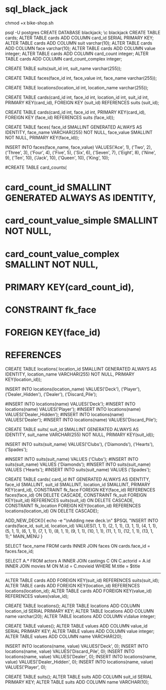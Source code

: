 # sql_black_jack
 
chmod +x bike-shop.sh

psql -U postgres
CREATE DATABASE blackjack;
\c blackjack
CREATE TABLE cards;
ALTER TABLE cards ADD COLUMN card_id SERIAL PRIMARY KEY;
ALTER TABLE cards ADD COLUMN suit varchar(10);
ALTER TABLE cards ADD COLUMN face varchar(10);
ALTER TABLE cards ADD COLUMN value integer;
ALTER TABLE cards ADD COLUMN card_count integer;
ALTER TABLE cards ADD COLUMN card_count_complex integer;



   
CREATE TABLE suits(suit_id int, suit_name varchar(255));

CREATE TABLE faces(face_id int, face_value int, face_name varchar(255));

CREATE TABLE locations(location_id int, location_name varchar(255));
	
CREATE TABLE cards(card_id int, face_id int, location_id int, suit_id int, PRIMARY KEY(card_id), FOREIGN KEY (suit_id) REFERENCES suits (suit_id);

CREATE TABLE cards(card_id int, face_id int, PRIMARY KEY(card_id), FOREIGN KEY (face_id) REFERENCES suits (face_id));



CREATE TABLE faces(
   face_id SMALLINT GENERATED ALWAYS AS IDENTITY,
   face_name VARCHAR(255) NOT NULL,
   face_value SMALLINT NOT NULL,
   PRIMARY KEY(face_id));
   
INSERT INTO faces(face_name, face_value) 
VALUES('Ace', 1), 
('Two', 2),
('Three', 3),
('Four', 4),
('Five', 5),
('Six', 6),
('Seven', 7),
('Eight', 8),
('Nine', 9),
('Ten', 10),
('Jack', 10),
('Queen', 10),
('King', 10);

#CREATE TABLE card_counts(
#  card_count_id SMALLINT GENERATED ALWAYS AS IDENTITY,
#   card_count_value_simple SMALLINT NOT NULL,
#   card_count_value_complex SMALLINT NOT NULL,
#   PRIMARY KEY(card_count_id),
#   CONSTRAINT fk_face
#      FOREIGN KEY(face_id)
#	  REFERENCES 

CREATE TABLE locations(
   location_id SMALLINT GENERATED ALWAYS AS IDENTITY,
   location_name VARCHAR(255) NOT NULL,
   PRIMARY KEY(location_id));
   
INSERT INTO locations(location_name) 
VALUES('Deck'), ('Player'), ('Dealer_Hidden'), ('Dealer'), ('Discard_Pile');


#INSERT INTO locations(name) VALUES('Deck');
#INSERT INTO locations(name) VALUES('Player');
#INSERT INTO locations(name) VALUES('Dealer_Hidden');
#INSERT INTO locations(name) VALUES('Dealer');
#INSERT INTO locations(name) VALUES('Discard_Pile');

CREATE TABLE suits(
   suit_id SMALLINT GENERATED ALWAYS AS IDENTITY,
   suit_name VARCHAR(255) NOT NULL,
   PRIMARY KEY(suit_id));

INSERT INTO suits(suit_name) 
VALUES('Clubs'), ('Diamonds'), ('Hearts'), ('Spades');

#INSERT INTO suits(suit_name) VALUES ('Clubs');
#INSERT INTO suits(suit_name) VALUES ('Diamonds');
#INSERT INTO suits(suit_name) VALUES ('Hearts');
#INSERT INTO suits(suit_name) VALUES ('Spades');

CREATE TABLE cards(
   card_id INT GENERATED ALWAYS AS IDENTITY,
   face_id SMALLINT,
   suit_id SMALLINT,
   location_id SMALLINT,
   PRIMARY KEY(card_id),
   CONSTRAINT fk_face
      FOREIGN KEY(face_id) 
	  REFERENCES faces(face_id)
	  ON DELETE CASCADE,
   CONSTRAINT fk_suit
      FOREIGN KEY(suit_id)
	  REFERENCES suits(suit_id)
	  ON DELETE CASCADE,
   CONSTRAINT fk_location
      FOREIGN KEY(location_id)
	  REFERENCES locations(location_id)
	  ON DELETE CASCADE);

ADD_NEW_DECK(){
echo -e "\nAdding new deck.\n"
$PSQL "INSERT INTO cards(face_id, suit_id, location_id) VALUES(1, 1, 1), (2, 1, 1), (3, 1, 1), (4, 1, 1), (5, 1, 1), (6, 1, 1), (7, 1, 1), (8, 1, 1), (9, 1, 1), (10, 1, 1), (11, 1, 1), (12, 1, 1), (13, 1, 1);"
MAIN_MENU
}

SELECT face_name FROM cards INNER JOIN faces ON cards.face_id = faces.face_id;

SELECT A.*
FROM actors A
INNER JOIN castings C ON C.actorid = A.id
INNER JOIN movies M ON M.id = C.movieid
WHERE M.title = $title

----

ALTER TABLE cards ADD FOREIGN KEY(suit_id) REFERENCES suits(suit_id);
ALTER TABLE cards ADD FOREIGN KEY(location_id) REFERENCES locations(location_id);
ALTER TABLE cards ADD FOREIGN KEY(value_id) REFERENCES values(value_id);

CREATE TABLE locations();
ALTER TABLE locations ADD COLUMN location_id SERIAL PRIMARY KEY;
ALTER TABLE locations ADD COLUMN name varchar(20);
ALTER TABLE locations ADD COLUMN v\dalue integer;

CREATE TABLE values();
ALTER TABLE values ADD COLUMN value_id SERIAL PRIMARY KEY;
ALTER TABLE values ADD COLUMN value integer;
ALTER TABLE values ADD COLUMN name VARCHAR(20);

INSERT INTO locations(name, value) VALUES('Deck', 0);
INSERT INTO locations(name, value) VALUES('Discard_Pile', 0);
INSERT INTO locations(name, value) VALUES('Dealer', 0);
INSERT INTO locations(name, value) VALUES('Dealer_Hidden', 0);
INSERT INTO locations(name, value) VALUES('Player', 0);

CREATE TABLE suits();
ALTER TABLE suits ADD COLUMN suit_id SERIAL PRIMARY KEY;
ALTER TABLE suits ADD COLUMN name VARCHAR(10);
